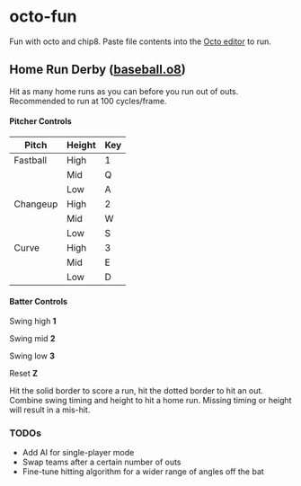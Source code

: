 # octo-fun
Fun with octo and chip8. Paste file contents into the [Octo editor](http://johnearnest.github.io/Octo/) to run.

## Home Run Derby ([baseball.o8](baseball.o8))
Hit as many home runs as you can before you run out of outs. Recommended to run at 100 cycles/frame.

#### Pitcher Controls
|Pitch   |Height|Key   |
|--------|------|------|
|Fastball|High  |1     |
|        |Mid   |Q     |
|        |Low   |A     |
|Changeup|High  |2     |
|        |Mid   |W     |
|        |Low   |S     |
|Curve   |High  |3     |
|        |Mid   |E     |
|        |Low   |D     |

#### Batter Controls
Swing high **1**

Swing mid  **2**

Swing low  **3**

Reset      **Z**


Hit the solid border to score a run, hit the dotted border to hit an out.
Combine swing timing and height to hit a home run.
Missing timing or height will result in a mis-hit. 

### TODOs
+ Add AI for single-player mode
+ Swap teams after a certain number of outs
+ Fine-tune hitting algorithm for a wider range of angles off the bat
